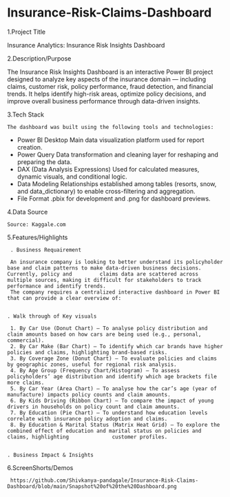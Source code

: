 # Insurance-Risk-Claims-Dashboard

1.Project Title

   Insurance Analytics: Insurance Risk Insights Dashboard


2.Description/Purpose

   The Insurance Risk Insights Dashboard is an interactive Power BI project designed to analyze key aspects of the insurance domain — including claims, customer       risk, policy performance, fraud detection, and financial trends. It helps identify high-risk areas, optimize policy decisions, and improve overall business         performance through data-driven insights.


3.Tech Stack

    The dashboard was built using the following tools and technologies:

   - Power BI Desktop Main data visualization platform used for report creation.
   - Power Query Data transformation and cleaning layer for reshaping and preparing the data.
   - DAX (Data Analysis Expressions) Used for calculated measures, dynamic visuals, and conditional logic.
   - Data Modeling Relationships established among tables (resorts, snow, and data_dictionary) to enable cross-filtering and aggregation.
   - File Format .pbix for development and .png for dashboard previews.


4.Data Source

    Source: Kaggale.com


5.Features/Highlights

   
     . Business Requairement

     An insurance company is looking to better understand its policyholder base and claim patterns to make data-driven business decisions. Currently, policy and         claims data are scattered across multiple sources, making it difficult for stakeholders to track performance and identify trends.
     The company requires a centralized interactive dashboard in Power BI that can provide a clear overview of:


    . Walk through of Key visuals

     1.	By Car Use (Donut Chart) – To analyse policy distribution and claim amounts based on how cars are being used (e.g., personal, commercial).
     2.	By Car Make (Bar Chart) – To identify which car brands have higher policies and claims, highlighting brand-based risks.
     3.	By Coverage Zone (Donut Chart) – To evaluate policies and claims by geographic zones, useful for regional risk analysis.
     4.	By Age Group (Frequency Chart/Histogram) – To assess policyholders’ age distribution and identify which age brackets file more claims.
     5.	By Car Year (Area Chart) – To analyse how the car’s age (year of manufacture) impacts policy counts and claim amounts.
     6.	By Kids Driving (Ribbon Chart) – To compare the impact of young drivers in households on policy count and claim amounts.
     7.	By Education (Pie Chart) – To understand how education levels correlate with insurance policy adoption and claims.
     8.	By Education & Marital Status (Matrix Heat Grid) – To explore the combined effect of education and marital status on policies and claims, highlighting              customer profiles.


    . Business Impact & Insights





6.ScreenShorts/Demos

     https://github.com/Shivkanya-pandagale/Insurance-Risk-Claims-Dashboard/blob/main/Snapshot%20of%20the%20Dashboard.png

   
  





